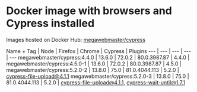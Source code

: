 # Docker image with browsers and Cypress installed

Images hosted on Docker Hub: [megawebmaster/cypress](https://hub.docker.com/r/megawebmaster/cypress)

Name + Tag | Node | Firefox | Chrome | Cypress | Plugins
--- | --- | --- | --- | ---
megawebmaster/cypress:4.4.0 | 13.6.0 | 72.0.2 | 80.0.3987.87 | 4.4.0 |
megawebmaster/cypress:4.5.0-1 | 13.6.0 | 72.0.2 | 80.0.3987.87 | 4.5.0 |
megawebmaster/cypress:5.2.0-2 | 13.8.0 | 75.0 | 81.0.4044.113 | 5.2.0 | cypress-file-upload@4.1.1
megawebmaster/cypress:5.2.0-3 | 13.8.0 | 75.0 | 81.0.4044.113 | 5.2.0 | cypress-file-upload@4.1.1, cypress-wait-until@1.7.1


